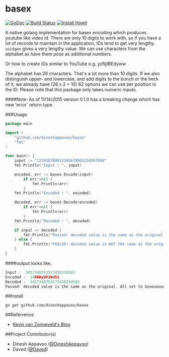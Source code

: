 basex   
=======
[![GoDoc](https://godoc.org/github.com/dineshappavoo/basex?status.svg)](https://godoc.org/github.com/dineshappavoo/basex) [![Build Status](https://travis-ci.org/dineshappavoo/basex.svg?branch=master)](https://travis-ci.org/dineshappavoo/basex) [![Install Howti](http://127.0.0.1:8080/embed/badge)](http://howti.io/viewhowti/GI)

A native golang implementation for basex encoding which produces youtube like video id.
There are only 10 digits to work with, so if you have a lot of records to maintain in the application, IDs tend to get very lengthy. `uuidgen` gives a very lengthy value. We can use characters from the alphabet as have them pose as additional numbers.

Or how to create IDs similar to YouTube e.g. yzNjIBEdyww

The alphabet has 26 characters. That's a lot more than 10 digits. If we also distinguish upper- and lowercase, and add digits to the bunch or the heck of it, we already have (26 x 2 + 10) 62 options we can use per position in the ID. Please note that this package only takes numeric inputs.

####Note: As of 11/14/2015 version 0.1.0 has a breaking change which has new 'error' return type.

###Usage

```go
package main

import (
	"github.com/dineshappavoo/basex"
	"fmt"
)

func main() {
	input := "123456789012345678901234567890"
	fmt.Println("Input : ", input)

	encoded, err := basex.Encode(input)
        if err!=nil {
            fmt.Println(err)
        }
	fmt.Println("Encoded : ", encoded)

	decoded, err := basex.Decode(encoded)
        if err!=nil {
            fmt.Println(err)
        }
	fmt.Println("Decoded : ", decoded)

	if input == decoded {
		fmt.Println("Passed! decoded value is the same as the original. All set to Gooooooooo!!!")
	} else {
		fmt.Println("FAILED! decoded value is NOT the same as the original!!")
	}
}
```

####output looks like,

```go
Input :  3457348753573458734583
Encoded :  14RKHyDF1bU51
Decoded :  3457348753573458734583
Passed! decoded value is the same as the original. All set to Gooooooooo!!!
```



##Install

```shell
go get github.com/dineshappavoo/basex
```
##Referrence
* [Kevin van Zonneveld's Blog](http://kvz.io/blog/2009/06/10/create-short-ids-with-php-like-youtube-or-tinyurl/)

  
##Project Contributor(s)

* Dinesh Appavoo ([@DineshAppavoo](https://twitter.com/DineshAppavoo))
* Daved ([@Daved](https://github.com/daved))
